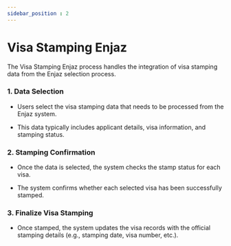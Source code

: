 ```yaml
---
sidebar_position : 2
---
```


# Visa Stamping Enjaz

The Visa Stamping Enjaz process handles the integration of visa stamping data from the Enjaz selection process.

### 1. Data Selection

  - Users select the visa stamping data that needs to be processed from the Enjaz system.

  - This data typically includes applicant details, visa information, and stamping status.

### 2. Stamping Confirmation

  - Once the data is selected, the system checks the stamp status for each visa.

  - The system confirms whether each selected visa has been successfully stamped.

### 3. Finalize Visa Stamping

  - Once stamped, the system updates the visa records with the official stamping details (e.g., stamping date, visa number, etc.).